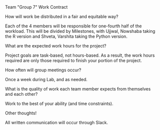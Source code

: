 Team "Group 7" Work Contract

How will work be distributed in a fair and equitable way?

Each of the 4 members will be responsible for one-fourth half of the workload. 
This will be divided by Milestones, with Ujjwal, Nowshaba taking the R version 
and Shveta, Varshita taking the Python version.

What are the expected work hours for the project?

Project goals are task-based, not hours-based. As a result, the work hours required are only those required to finish your portion of the project.

How often will group meetings occur?

Once a week during Lab, and as needed.

What is the quality of work each team member expects from themselves and each other?

Work to the best of your ability (and time constraints).

Other thoughts!

All written communication will occur through Slack.
